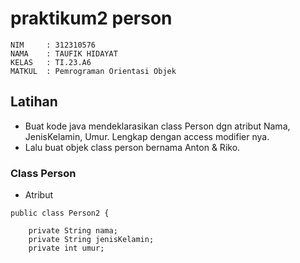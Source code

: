 # praktikum2 person
```
NIM     : 312310576
NAMA    : TAUFIK HIDAYAT
KELAS   : TI.23.A6
MATKUL  : Pemrograman Orientasi Objek
```

## Latihan
-   Buat kode java mendeklarasikan class Person dgn atribut Nama, JenisKelamin, Umur. Lengkap dengan access modifier nya.
-   Lalu buat objek class person bernama Anton & Riko.

### Class Person
- Atribut
```
public class Person2 {

    private String nama;
    private String jenisKelamin;
    private int umur;
```
